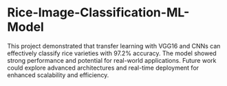 # Rice-Image-Classification-ML-Model
This project demonstrated that transfer learning with VGG16 and CNNs can effectively classify rice varieties with 97.2% accuracy. The model showed strong performance and potential for real-world applications. Future work could explore advanced architectures and real-time deployment for enhanced scalability and efficiency.
